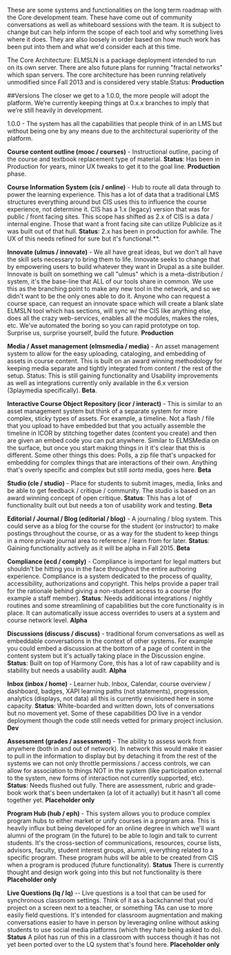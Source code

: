 These are some systems and functionalities on the long term roadmap with the Core development team. These have come out of community conversations as well as whiteboard sessions with the team. It is subject to change but can help inform the scope of each tool and why something lives where it does. They are also loosely in order based on how much work has been put into them and what we'd consider each at this time.

The Core Architecture: ELMSLN is a package deployment intended to run on its own server. There are also future plans for running "fractal networks" which span servers. The core architecture has been running relatively unmodified since Fall 2013 and is considered very stable.Status: **Production**

##Versions
The closer we get to a 1.0.0, the more people will adopt the platform. We’re currently keeping things at 0.x.x branches to imply that we’re still heavily in development. 

1.0.0 - The system has all the capabilities that people think of in an LMS but without being one by any means due to the architectural superiority of the platform.

**Course content outline (mooc / courses)** - Instructional outline, pacing of the course and textbook replacement type of material.
**Status**: Has been in Production for years, minor UX tweaks to get it to the goal line. **Production** phase.

**Course Information System (cis / online)** - Hub to route all data through to power the learning experience. This has a lot of data that a traditional LMS structures everything around but CIS uses this to influence the course experience, not determine it. CIS has a 1.x (legacy) version that was for public / front facing sites. This scope has shifted as 2.x of CIS is a data / internal engine. Those that want a front facing site can utilize Publicize as it was built out of that hull.
**Status**: 2.x has been in production for awhile. The UX of this needs refined for sure but it's functional.**.

**Innovate (ulmus / innovate)** - We all have great ideas, but we don't all have the skill sets necessary to bring them to life. Innovate seeks to change that by empowering users to build whatever they want in Drupal as a site builder. Innovate is built on something we call "ulmus" which is a meta-distribution / system, it's the base-line that ALL of our tools share in common. We use this as the branching point to make any new tool in the network, and so we didn't want to be the only ones able to do it. Anyone who can request a course space, can request an innovate space which will create a blank slate ELMSLN tool which has sections, will sync w/ the CIS like anything else, does all the crazy web-services, enables all the modules, makes the roles, etc. We've automated the boring so you can rapid prototype on top. Surprise us, surprise yourself, build the future. **Production**

**Media / Asset management (elmsmedia / media)** - An asset management system to allow for the easy uploading, cataloging, and embedding of assets in course content. This is built on an award winning methodology for keeping media separate and tightly integrated from content / the rest of the setup.
Status: This is still gaining functionality and Usability improvements as well as integrations currently only available in the 6.x version (3playmedia specifically). **Beta**.

**Interactive Course Object Repository (icor / interact)** - This is similar to an asset management system but think of a separate system for more complex, sticky types of assets. For example, a timeline. Not a flash / file that you upload to have embedded but that you actually assemble the timeline in ICOR by stitching together dates (content you create) and then are given an embed code you can put anywhere. Similar to ELMSMedia on the surface, but once you start making things in it it's clear that this is different. Some other things this does: Polls, a zip file that's unpacked for embedding for complex things that are interactions of their own. Anything that's overly specific and complex but still *sorta* media, goes here. **Beta**

**Studio (cle / studio)** - Place for students to submit images, media, links and be able to get feedback / critique / community. The studio is based on an award winning concept of open critique.
**Status**: This has a lot of functionality built out but needs a ton of usability work and testing. **Beta**

**Editorial / Journal / Blog (editorial / blog)** - A journaling / blog system. This could serve as a blog for the course for the student (or instructor) to make postings throughout the course, or as a way for the student to keep things in a more private journal area to reference / learn from for later.
**Status**: Gaining functionality actively as it will be alpha in Fall 2015. **Beta**

**Compliance (ecd / comply)** - Compliance is important for legal matters but shouldn't be hitting you in the face throughout the entire authoring experience. Compliance is a system dedicated to the process of quality, accessibility, authorizations and copyright. This helps provide a paper trail for the rationale behind giving a non-student access to a course (for example a staff member).
**Status**: Needs additional integrations / nightly routines and some streamlining of capabilities but the core functionality is in place. It can automatically issue access overrides to users at a system and course network level. **Alpha**

**Discussions (discuss / discuss)** - traditional forum conversations as well as embeddable conversations in the context of other systems. For example you could embed a discussion at the bottom of a page of content in the content system but it's actually taking place in the Discussion engine.
**Status**: Built on top of Harmony Core, this has a lot of raw capability and is stability but needs a usability audit. **Alpha**

**Inbox (inbox / home)** - Learner hub. Inbox, Calendar, course overview / dashboard, badges, XAPI learning paths (not statements), progression, analytics (displays, not data) all this is currently envisioned here in some capacity.
**Status**: White-boarded and written down, lots of conversations but no movement yet. Some of these capabilities DO live in a vendor deployment though the code still needs vetted for primary project inclusion. **Dev**

**Assessment (grades / assessment)** - The ability to assess work from anywhere (both in and out of network). In network this would make it easier to pull in the information to display but by detaching it from the rest of the systems we can not only throttle permissions / access controls, we can allow for association to things NOT in the system (like participation external to the system, new forms of interaction not currently supported, etc).
**Status**: Needs flushed out fully. There are assessment, rubric and grade-book work that's been undertaken (a lot of it actually) but it hasn't all come together yet.  **Placeholder only**

**Program Hub (hub / eph)** - This system allows you to produce complex program hubs to either market or unify courses in a program area. This is heavily influx but being developed for an online degree in which we'll want alumni of the program (in the future) to be able to login and talk to current students. It's the cross-section of communications, resources, course lists, advisors, faculty, student interest groups, alumni, everything related to a specific program. These program hubs will be able to be created from CIS when a program is produced (future functionality).
**Status** There is currently thought and design work going into this but not functionality is there **Placeholder only**

**Live Questions (lq / lq)** -- Live questions is a tool that can be used for synchronous classroom settings. Think of it as a backchannel that you'd project on a screen next to a teacher, or something TAs can use to more easily field questions. It's intended for classroom augmentation and making conversations easier to have in person by leveraging online without asking students to use social media platforms (which they hate being asked to do).
**Status** A pilot has run of this in a classroom with success though it has not yet been ported over to the LQ system that's found here. **Placeholder only**